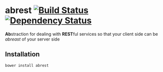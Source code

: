 # abrest [![Build Status](https://secure.travis-ci.org/jamescostian/abrest.png?branch=master)](https://travis-ci.org/jamescostian/abrest) [![Dependency Status](https://gemnasium.com/jamescostian/abrest.png)](https://gemnasium.com/jamescostian/abrest)

**Ab**straction for dealing with **REST**ful services so that your client side can be *abreast* of your server side

## Installation
`bower install abrest`
